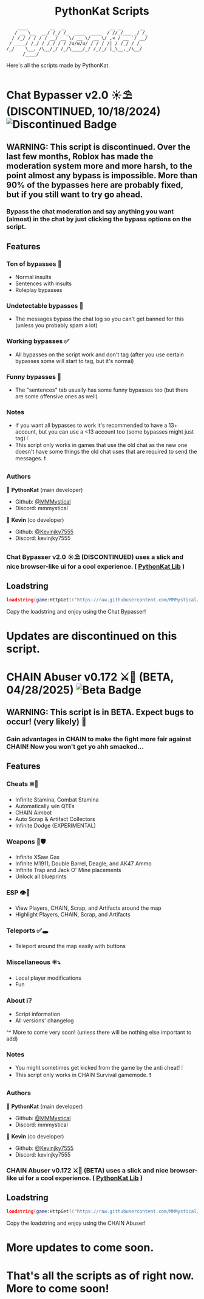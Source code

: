 <h1 align="center">PythonKat Scripts</h1>

```
    ____        __  __                __ __      __ 
   / __ \__  __/ /_/ /_  ____  ____  / //_/___ _/ /_
  / /_/ / / / / __/ __ \/ __ \/ __ \/ ,< / __ `/ __/
 / ____/ /_/ / /_/ / / /u/w/u/ / / / /| / /_/ / /_  
/_/    \__, /\__/_/ /_/\____/_/ /_/_/ |_\__,_/\__/  
      /____/                                        
```

Here's all the scripts made by PythonKat.

# Chat Bypasser v2.0 ☀️⛱️ (DISCONTINUED, 10/18/2024) ![Discontinued Badge](https://img.shields.io/badge/Status-DISCONTINUED-gray?style=flat&logo=session&logoColor=white&labelColor=black)

## WARNING: This script is discontinued. Over the last few months, Roblox has made the moderation system more and more harsh, to the point almost any bypass is impossible. More than 90% of the bypasses here are probably fixed, but if you still want to try go ahead.

### Bypass the chat moderation and say anything you want (almost) in the chat by just clicking the bypass options on the script.

## Features
### Ton of bypasses 📃
  - Normal insults
  - Sentences with insults
  - Roleplay bypasses
### Undetectable bypasses 🔰
  - The messages bypass the chat log so you can't get banned for this (unless you probably spam a lot)
### Working bypasses ✅
  - All bypasses on the script work and don't tag (after you use certain bypasses some will start to tag, but it's normal)
### Funny bypasses 🤫
  - The "sentences" tab usually has some funny bypasses too (but there are some offensive ones as well)

### Notes
- If you want all bypasses to work it's recommended to have a 13+ account, but you can use a <13 account too (some bypasses might just tag) ❕
- This script only works in games that use the old chat as the new one doesn't have some things the old chat uses that are required to send the messages. ❗

### Authors

👤 **PythonKat** (main developer)

* Github: [@MMMystical](https://github.com/MMMystical)
* Discord: mmmystical

👤 **Kevin** (co developer)

* Github: [@Kevinjky7555](https://github.com/Kevinjky7555)
* Discord: kevinjky7555

### Chat Bypasser v2.0 ☀️⛱️ (DISCONTINUED) uses a slick and nice browser-like ui for a cool experience. ( [PythonKat Lib](https://github.com/MMMystical/PythonKat-Lib/tree/main) )

## Loadstring
```lua
loadstring(game:HttpGet(("https://raw.githubusercontent.com/MMMystical/PythonKatScripts/main/Chat%20Bypasser/src.lua")))()
```

Copy the loadstring and enjoy using the Chat Bypasser!

# Updates are discontinued on this script.

# CHAIN Abuser v0.172 ⚔️🐇 (BETA, 04/28/2025) ![Beta Badge](https://img.shields.io/badge/Status-BETA-red?style=flat&logo=session&logoColor=white&labelColor=black)

## WARNING: This script is in BETA. Expect bugs to occur! (very likely) 🔨

### Gain advantages in CHAIN to make the fight more fair against CHAIN! Now you won't get yo ahh smacked...

## Features
### Cheats ❇️🔰
  - Infinite Stamina, Combat Stamina
  - Automatically win QTEs
  - CHAIN Aimbot
  - Auto Scrap & Artifact Collectors
  - Infinite Dodge (EXPERIMENTAL)
### Weapons 🏹🛡️
  - Infinite XSaw Gas
  - Infinite M1911, Double Barrel, Deagle, and AK47 Ammo
  - Infinite Trap and Jack O' Mine placements
  - Unlock all blueprints
### ESP 👁️🛑
  - View Players, CHAIN, Scrap, and Artifacts around the map
  - Highlight Players, CHAIN, Scrap, and Artifacts
### Teleports ✅🕳️
  - Teleport around the map easily with buttons
### Miscellaneous ✳️⤵️
  - Local player modifications
  - Fun
### About ℹ️❔
  - Script information
  - All versions' changelog

^^ More to come very soon! (unless there will be nothing else important to add)

### Notes
- You might sometimes get kicked from the game by the anti cheat! ❕
- This script only works in CHAIN Survival gamemode. ❗

### Authors

👤 **PythonKat** (main developer)

* Github: [@MMMystical](https://github.com/MMMystical)
* Discord: mmmystical

👤 **Kevin** (co developer)

* Github: [@Kevinjky7555](https://github.com/Kevinjky7555)
* Discord: kevinjky7555

### CHAIN Abuser v0.172 ⚔️🐇 (BETA) uses a slick and nice browser-like ui for a cool experience. ( [PythonKat Lib](https://github.com/MMMystical/PythonKat-Lib/tree/main) )

## Loadstring
```lua
loadstring(game:HttpGet(("https://raw.githubusercontent.com/MMMystical/PythonKatScripts/refs/heads/main/CHAIN%20Abuser/src.lua")))()
```

Copy the loadstring and enjoy using the CHAIN Abuser!

# More updates to come soon.

# That's all the scripts as of right now. More to come soon!
